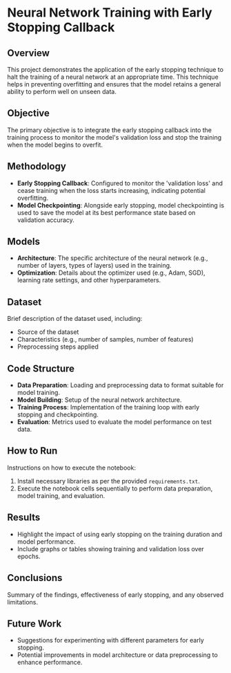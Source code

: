 # Neural Network Training with Early Stopping Callback

## Overview
This project demonstrates the application of the early stopping technique to halt the training of a neural network at an appropriate time. This technique helps in preventing overfitting and ensures that the model retains a general ability to perform well on unseen data.

## Objective
The primary objective is to integrate the early stopping callback into the training process to monitor the model's validation loss and stop the training when the model begins to overfit.

## Methodology
- **Early Stopping Callback**: Configured to monitor the 'validation loss' and cease training when the loss starts increasing, indicating potential overfitting.
- **Model Checkpointing**: Alongside early stopping, model checkpointing is used to save the model at its best performance state based on validation accuracy.

## Models
- **Architecture**: The specific architecture of the neural network (e.g., number of layers, types of layers) used in the training.
- **Optimization**: Details about the optimizer used (e.g., Adam, SGD), learning rate settings, and other hyperparameters.

## Dataset
Brief description of the dataset used, including:
- Source of the dataset
- Characteristics (e.g., number of samples, number of features)
- Preprocessing steps applied

## Code Structure
- **Data Preparation**: Loading and preprocessing data to format suitable for model training.
- **Model Building**: Setup of the neural network architecture.
- **Training Process**: Implementation of the training loop with early stopping and checkpointing.
- **Evaluation**: Metrics used to evaluate the model performance on test data.

## How to Run
Instructions on how to execute the notebook:
1. Install necessary libraries as per the provided `requirements.txt`.
2. Execute the notebook cells sequentially to perform data preparation, model training, and evaluation.

## Results
- Highlight the impact of using early stopping on the training duration and model performance.
- Include graphs or tables showing training and validation loss over epochs.

## Conclusions
Summary of the findings, effectiveness of early stopping, and any observed limitations.

## Future Work
- Suggestions for experimenting with different parameters for early stopping.
- Potential improvements in model architecture or data preprocessing to enhance performance.
